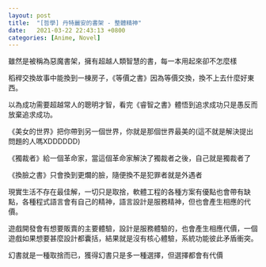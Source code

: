 ```yaml
---
layout: post
title:  "[哲學] 丹特麗安的書架 - 整體精神"
date:   2021-03-22 22:43:13 +0800
categories: [Anime, Novel]
---
```


雖然是被稱為惡魔書架，擁有超越人類智慧的書，每一本用起來卻不怎麼樣

稻稈交換故事中能換到一棟房子，《等價之書》因為等價交換，換不上去什麼好東西。

以為成功需要超越常人的聰明才智，看完《睿智之書》體悟到追求成功只是愚反而放棄追求成功。

《美女的世界》把你帶到另一個世界，你就是那個世界最美的(這不就是解決提出問題的人嗎XDDDDDD)

《獨裁者》給一個革命家，當這個革命家解決了獨裁者之後，自己就是獨裁者了

《換臉之書》只會換到更爛的臉，隨便換不是犯罪者就是外遇者

 

現實生活不存在最佳解，一切只是取捨，軟體工程的各種方案有優點也會帶有缺點，各種程式語言會有自己的精神，語言設計是服務精神，但也會產生相應的代價。

遊戲開發會有想要販賣的主要體驗，設計是服務體驗的，也會產生相應代價，一個遊戲如果想要甚麼設計都囊括，結果就是沒有核心體驗，系統功能彼此矛盾衝突。

 

幻書就是一種取捨而已，獲得幻書只是多一種選擇，但選擇都會有代價